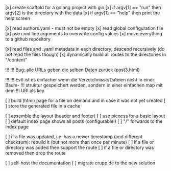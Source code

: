 [x] create scaffold for a golang project with gin
[x] if argv[1] == "run" then argv[2] is the directory with the data
[x] if argv[1] == "help" then print the help screen

[x] read authors.yaml - must not be empty
[x] read global configuration file
[x] use cmd line arguments to overwrite config values
[x] move everything to a github repository

[x] read files and .yaml metadata in each directory, descend recursively
    (do not read the files though)
[x] dynamically build all routes to the directories in "/content"

!!!
!!! Bug: alle URLs geben die selben Daten zurück (post3.html)

!!!
!!! Evtl ist es einfacher wenn die Verzeichnisse/Dateien nicht in einer Baum-
!!! struktur gespeichert werden, sondern in einer einfachen map mit dem
!!! URI als key

[ ] build (html) page for a file on demand and in case it was not yet created
[ ] store the generated file in a cache

[ ] assemble the layout (header and footer)
[ ] use picocss for a basic layout
[ ] default index page shows all posts (configurable!)
[ ] "/" forwards to the index page

[ ] if a file was updated, i.e. has a newer timestamp (and different checksum):
    rebuild it (but not more than once per minute)
[ ] if a file or directory was added then support the route
[ ] if a file or directory was removed then drop the route

[ ] self-host the documentation
[ ] migrate crupp.de to the new solution
